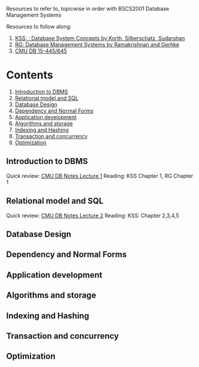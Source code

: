 Resources to refer to, topicwise in order with BSCS2001 Database Management Systems

Resources to follow along: 
1. [KSS:  : Database System Concepts by Korth, Silberschatz, Sudarshan](https://db-book.com/)
2. [RG: Database Management Systems by Ramakrishnan and Gerhke](https://pages.cs.wisc.edu/~dbbook/)
3. [CMU DB 15-445/645](https://15445.courses.cs.cmu.edu/fall2022/schedule.html)

# Contents
1. [Introduction to DBMS](#introduction-to-dbms)
2. [Relational model and SQL](#relational-model-and-SQL)
3. [Database Design](#database-design)
4. [Dependency and Normal Forms](#dependency-and-normal-forms)
5. [Application development](#application-development)
6. [Algorithms and storage](#algorithms-and-storage)
7. [Indexing and Hashing](#indexing-and-hashing)
8. [Transaction and concurrency](#transaction-and-concurrency)
9. [Optimization](#optimization)

## Introduction to DBMS
Quick review: [CMU DB Notes Lecture 1](https://15445.courses.cs.cmu.edu/fall2022/notes/01-introduction.pdf)
Reading: KSS Chapter 1, RG Chapter 1

## Relational model and SQL
Quick review: [CMU DB Notes Lecture 2](https://15445.courses.cs.cmu.edu/fall2022/notes/02-modernsql.pdf)
Reading: KSS: Chapter 2,3,4,5

## Database Design

## Dependency and Normal Forms

## Application development

## Algorithms and storage

## Indexing and Hashing

## Transaction and concurrency

## Optimization
